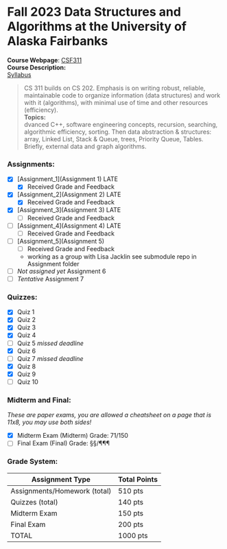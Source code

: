 # Fall 2023 Data Structures and Algorithms at the University of Alaska Fairbanks
__Course Webpage__: [CSF311](http://www.cs.uaf.edu/~chappell/class/2023_fall/cs311/)  
__Course Description:__  
[Syllabus](https://www.cs.uaf.edu/~chappell/class/2023_fall/cs311/docs/syllabus.html)
> CS 311 builds on CS 202. Emphasis is on writing robust, reliable, maintainable code to organize information (data structures) and work with it (algorithms), with minimal use of time and other resources (efficiency).  
__Topics:__  
> dvanced C++, software engineering concepts, recursion, searching, algorithmic efficiency, sorting. Then data abstraction & structures: array, Linked List, Stack & Queue, trees, Priority Queue, Tables. Briefly, external data and graph algorithms.


### Assignments:
- [x] [Assignment_1](Assignment 1) LATE
    - [x] Received Grade and Feedback
- [x] [Assignment_2](Assignment 2) LATE
    - [x] Received Grade and Feedback
- [x] [Assignment_3](Assignment 3) LATE
    - [ ] Received Grade and Feedback
- [ ] [Assignment_4](Assignment 4) LATE
    - [ ] Received Grade and Feedback
- [ ] [Assignment_5](Assignment 5)
    - [ ] Received Grade and Feedback
    - working as a group with Lisa Jacklin see submodule repo in Assignment folder
- [ ] *Not assigned yet* Assignment 6
- [ ] *Tentative* Assignment 7
### Quizzes:
- [x] Quiz 1
- [x] Quiz 2
- [x] Quiz 3
- [x] Quiz 4
- [ ] Quiz 5 *missed deadline*
- [x] Quiz 6
- [ ] Quiz 7 *missed deadline*
- [x] Quiz 8
- [x] Quiz 9
- [ ] Quiz 10

### Midterm and Final:
*These are paper exams, you are allowed a cheatsheet on a page that is 11x8, you may use both sides!*
- [x] Midterm Exam (Midterm) Grade: 71/150
- [ ] Final Exam (Final) Grade: §§/¶¶¶

### Grade System:
| Assignment Type | Total Points |
| ---             | ---          |
| Assignments/Homework (total)  | 510 pts |
| Quizzes (total) | 140 pts |
| Midterm Exam  | 150 pts |
| Final Exam  |	200 pts |
| TOTAL  | 1000 pts |
